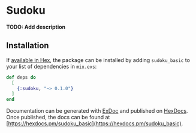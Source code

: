 # Sudoku

**TODO: Add description**

## Installation

If [available in Hex](https://hex.pm/docs/publish), the package can be installed
by adding `sudoku_basic` to your list of dependencies in `mix.exs`:

```elixir
def deps do
  [
    {:sudoku, "~> 0.1.0"}
  ]
end
```

Documentation can be generated with [ExDoc](https://github.com/elixir-lang/ex_doc)
and published on [HexDocs](https://hexdocs.pm). Once published, the docs can
be found at [https://hexdocs.pm/sudoku_basic](https://hexdocs.pm/sudoku_basic).

